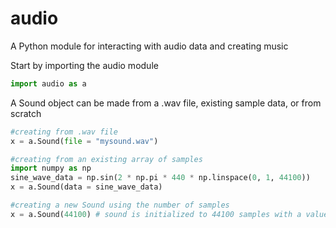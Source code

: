 # audio

A Python module for interacting with audio data and creating music

Start by importing the audio module
```python
import audio as a
```

A Sound object can be made from a .wav file, existing sample data, or from scratch
```python
#creating from .wav file
x = a.Sound(file = "mysound.wav")

#creating from an existing array of samples
import numpy as np
sine_wave_data = np.sin(2 * np.pi * 440 * np.linspace(0, 1, 44100))
x = a.Sound(data = sine_wave_data)

#creating a new Sound using the number of samples
x = a.Sound(44100) # sound is initialized to 44100 samples with a value of 0
